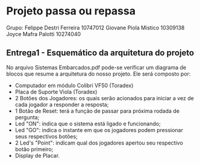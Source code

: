 # Projeto passa ou repassa
Grupo: Felippe Destri Ferreira 10747012
       Giovane Piola Mistico 10309138
       Joyce Mafra Palotti 10274040

## Entrega1 - Esquemático da arquitetura do projeto

No arquivo Sistemas Embarcados.pdf pode-se verificar um diagrama de blocos que resume a arquitetura do nosso projeto. Ele será composto por:
- Computador em módulo Colibri VF50 (Toradex)
- Placa de Suporte Viola (Toradex)
- 2 Botões dos Jogadores: os quais serão acionados para iniciar a vez de cada jogador a responder a resposta;
- 1 Botão de Reset: terá a função de passar para próxima rodada de pergunta;
- Led "ON": indica que o sistema está ligado e funcionando;
- Led "GO": indica o instante em que os jogadores podem pressionar seus respectivos botões;
- 2 Led's "Point": indicam qual dos jogadores apertou seu respectivo botão primeiro;
- Display de Placar. 

